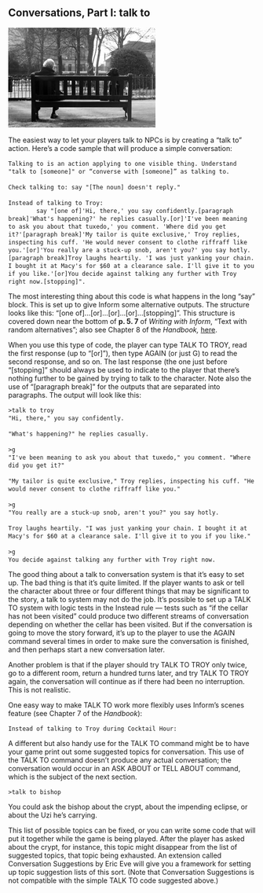 ## Conversations, Part I: talk to

![](../assets/graphics13.jpg)

The easiest way to let your players talk to NPCs is by creating a “talk to” action. Here’s a code sample that will produce a simple conversation:

```inform7
Talking to is an action applying to one visible thing. Understand "talk to [someone]" or “converse with [someone]” as talking to.

Check talking to: say "[The noun] doesn't reply."

Instead of talking to Troy:
        say "[one of]'Hi, there,' you say confidently.[paragraph break]'What's happening?' he replies casually.[or]'I've been meaning to ask you about that tuxedo,' you comment. 'Where did you get it?'[paragraph break]'My tailor is quite exclusive,' Troy replies, inspecting his cuff. 'He would never consent to clothe riffraff like you.'[or]'You really are a stuck-up snob, aren't you?' you say hotly.[paragraph break]Troy laughs heartily. 'I was just yanking your chain. I bought it at Macy's for $60 at a clearance sale. I'll give it to you if you like.'[or]You decide against talking any further with Troy right now.[stopping]".
```

The most interesting thing about this code is what happens in the long “say” block. This is set up to give Inform some alternative outputs. The structure looks like this: “[one of]...[or]...[or]...[or]...[stopping]”. This structure is covered down near the bottom of **p. 5\. 7** of _Writing with Inform_, “Text with random alternatives”; also see Chapter 8 of the _Handbook,_ [here](../chapter_9_phrasing_&_punctuation/text_insertions.md#text-insertions).

When you use this type of code, the player can type TALK TO TROY, read the first response (up to “[or]”), then type AGAIN (or just G) to read the second response, and so on. The last response (the one just before “[stopping]” should always be used to indicate to the player that there’s nothing further to be gained by trying to talk to the character. Note also the use of “[paragraph break]” for the outputs that are separated into paragraphs. The output will look like this:

```
>talk to troy
"Hi, there," you say confidently.

"What's happening?" he replies casually.

>g
"I've been meaning to ask you about that tuxedo," you comment. "Where did you get it?"

"My tailor is quite exclusive," Troy replies, inspecting his cuff. "He would never consent to clothe riffraff like you."

>g
"You really are a stuck-up snob, aren't you?" you say hotly.

Troy laughs heartily. "I was just yanking your chain. I bought it at Macy's for $60 at a clearance sale. I'll give it to you if you like."

>g
You decide against talking any further with Troy right now.
```
The good thing about a talk to conversation system is that it’s easy to set up. The bad thing is that it’s quite limited. If the player wants to ask or tell the character about three or four different things that may be significant to the story, a talk to system may not do the job. It’s possible to set up a TALK TO system with logic tests in the Instead rule — tests such as “if the cellar has not been visited” could produce two different streams of conversation depending on whether the cellar has been visited. But if the conversation is going to move the story forward, it’s up to the player to use the AGAIN command several times in order to make sure the conversation is finished, and then perhaps start a new conversation later.

Another problem is that if the player should try TALK TO TROY only twice, go to a different room, return a hundred turns later, and try TALK TO TROY again, the conversation will continue as if there had been no interruption. This is not realistic.

One easy way to make TALK TO work more flexibly uses Inform’s scenes feature (see Chapter 7 of the _Handbook_):

```inform7
Instead of talking to Troy during Cocktail Hour:
```

A different but also handy use for the TALK TO command might be to have your game print out some suggested topics for conversation. This use of the TALK TO command doesn’t produce any actual conversation; the conversation would occur in an ASK ABOUT or TELL ABOUT command, which is the subject of the next section.

```
>talk to bishop
```

You could ask the bishop about the crypt, about the impending eclipse, or about the Uzi he’s carrying.

This list of possible topics can be fixed, or you can write some code that will put it together while the game is being played. After the player has asked about the crypt, for instance, this topic might disappear from the list of suggested topics, that topic being exhausted. An extension called Conversation Suggestions by Eric Eve will give you a framework for setting up topic suggestion lists of this sort. (Note that Conversation Suggestions is not compatible with the simple TALK TO code suggested above.)
